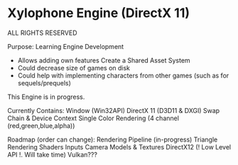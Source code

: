 # Xylophone Engine (DirectX 11)

ALL RIGHTS RESERVED

Purpose:
Learning Engine Development
  -  Allows adding own features
Create a Shared Asset System
  -  Could decrease size of games on disk
  -  Could help with implementing characters from other games (such as for sequels/prequels)

This Engine is in progress.

Currently Contains:
Window (Win32API)
DirectX 11 (D3D11 & DXGI)
Swap Chain & Device Context
Single Color Rendering (4 channel (red,green,blue,alpha))

Roadmap (order can change):
Rendering Pipeline (in-progress)
Triangle Rendering
Shaders
Inputs
Camera
Models & Textures
DirectX12 (! Low Level API !. Will take time)
Vulkan???
